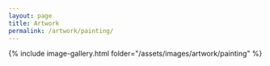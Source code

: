 ```yaml
---
layout: page
title: Artwork
permalink: /artwork/painting/
---
```


{% include image-gallery.html folder="/assets/images/artwork/painting" %}
